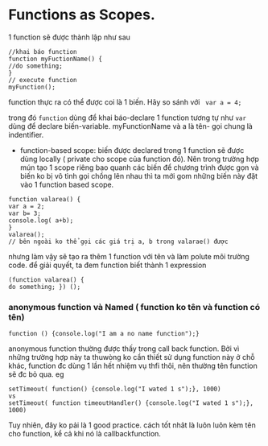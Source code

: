 # Functions as Scopes.

1 function sẽ được thành lập như sau


```
//khai báo function
function myFuctionName() { 
//do something; 
}
// execute function 
myFunction(); 
```
function thực ra có thể được coi là 1 biến. Hãy so sánh với 
``` var a = 4;```

trong đó `function` dùng để khai báo-declare 1 function tương tự như `var` dùng để declare biến-variable. 
myFunctionName và a là tên- gọi chung là indentifier. 

- function-based scope: biến được declared trong 1 function sẽ được dùng locally ( private cho scope của function đó). Nên trong trường hợp
mún tạo 1 scope riêng bao quanh các biến để chương trình được gọn và biến ko bị vô tình gọi chồng lên nhau thì ta mới gom những biến này đặt
vào 1 function based scope. 
```
function valarea() {
var a = 2;
var b= 3; 
console.log( a+b);
}
valarea();
// bên ngoài ko thể gọi các giá trị a, b trong valarae() được
```
nhưng làm vậy sẽ tạo ra thêm 1 function với tên và làm polute môi trường code. để giải quyết, ta đem function biết thành 1 expression

``` 
(function valarea() {
do something; }) ();

```
### anonymous function và Named ( function ko tên và function có tên)
```function () {console.log("I am a no name function");} ```

anonymous function thường được thấy trong call back function. Bởi vì những trường hợp này ta thuwòng ko cần thiết sử dụng function này ở
chỗ khác, function đc dùng 1 lần hết nhiệm vụ thfi thôi, nên thường tên function sẽ đc bỏ qua. eg

``` setTimeout( callbackfunction, time)
setTimeout( function() {console.log("I wated 1 s");}, 1000)
vs
setTimeout( function timeoutHandler() {console.log("I wated 1 s");}, 1000)
```
Tuy nhiên, đây ko pải là 1 good practice. cách tốt nhât là luôn luôn kèm tên cho function, kể cả khi nó là callbackfunction. 

